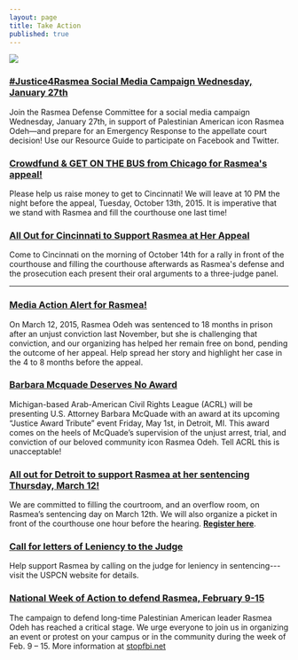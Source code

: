 ```yaml
---
layout: page
title: Take Action
published: true
---
```



<img src="{{site.baseurl}}/assets/img/free-rasmea-art.jpg">

### [#Justice4Rasmea Social Media Campaign Wednesday, January 27th](http://justice4rasmea.org/news/2016/01/25/resources-for-social-media-day-of-action/)
Join the Rasmea Defense Committee for a social media campaign Wednesday, January 27th, in support of Palestinian American icon Rasmea Odeh—and prepare for an Emergency Response to the appellate court decision! Use our Resource Guide to participate on Facebook and Twitter.

### [Crowdfund & GET ON THE BUS from Chicago for Rasmea's appeal!](http://justice4rasmea.org/news/2015/10/13/everything-you-need-to-know-about-the-appeal-in-cincinnati/)
Please help us raise money to get to Cincinnati! We will leave at 10 PM the night before the appeal, Tuesday, October 13th, 2015. It is imperative that we stand with Rasmea and fill the courthouse one last time!

### [All Out for Cincinnati to Support Rasmea at Her Appeal](http://justice4rasmea.org/events/2015/10/14/all-out-for-cincinnati/)
Come to Cincinnati on the morning of October 14th for a rally in front of the courthouse and filling the courthouse afterwards as Rasmea's defense and the prosecution each present their oral arguments to a three-judge panel.

_____

### [Media Action Alert for Rasmea!](http://justice4rasmea.org/news/2015/03/16/media-action-alert-for-rasmea/)
On March 12, 2015, Rasmea Odeh was sentenced to 18 months in prison after an unjust conviction last November, but she is challenging that conviction, and our organizing has helped her remain free on bond, pending the outcome of her appeal. Help spread her story and highlight her case in the 4 to 8 months before the appeal.

### [Barbara Mcquade Deserves No Award](http://justice4rasmea.org/news/2015/04/28/barbara-mcquade-deserves-no-award/)
Michigan-based Arab-American Civil Rights League (ACRL) will be presenting U.S. Attorney Barbara McQuade with an award at its upcoming “Justice Award Tribute” event Friday, May 1st, in Detroit, MI. This award comes on the heels of McQuade’s supervision of the unjust arrest, trial, and conviction of our beloved community icon Rasmea Odeh. Tell ACRL this is unacceptable!

### [All out for Detroit to support Rasmea at her sentencing Thursday, March 12!](http://justice4rasmea.org/news/2015/02/27/all-out-for-detroit-to-support-rasmea/)
We are committed to filling the courtroom, and an overflow room, on Rasmea’s sentencing day on March 12th. We will also organize a picket in front of the courthouse one hour before the hearing. **[Register here](https://docs.google.com/forms/d/1608nKSQe46T7-vK9w6ui_aAGhiH7mFxHCPLUQgqCxDQ/viewform)**.


### [Call for letters of Leniency to the Judge](http://uspcn.org/2015/01/14/rasmeas-sentencing-march-12-need-letters-for-leniency/)
Help support Rasmea by calling on the judge for leniency in sentencing---visit the USPCN website for details.


### [National Week of Action to defend Rasmea, February 9-15](http://www.stopfbi.net/2015/1/24/national-week-action-defend-rasmea-february-9-15)
The campaign to defend long-time Palestinian American leader Rasmea Odeh has reached a critical stage. We urge everyone to join us in organizing an event or protest on your campus or in the community during the week of Feb. 9 – 15. More information at [stopfbi.net](http://www.stopfbi.net/2015/1/24/national-week-action-defend-rasmea-february-9-15)
